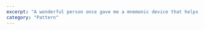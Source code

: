 ```yaml
---
excerpt: "A wonderful person once gave me a mnemonic device that helps me think outside the box and solve my own problems."
category: "Pattern"
---
```


